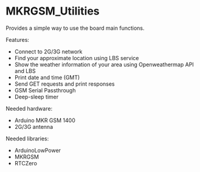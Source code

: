 # MKRGSM_Utilities

Provides a simple way to use the board main functions.

Features:
* Connect to 2G/3G network
* Find your approximate location using LBS service
* Show the weather information of your area using Openweathermap API and LBS
* Print date and time (GMT)
* Send GET requests and print responses
* GSM Serial Passthrough
* Deep-sleep timer


Needed hardware:
* Arduino MKR GSM 1400
* 2G/3G antenna

Needed libraries:
* ArduinoLowPower
* MKRGSM
* RTCZero
